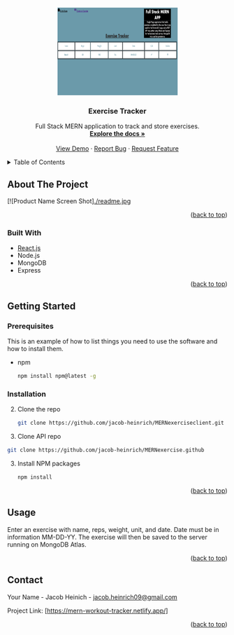 <div id="top"></div>
<!--
*** Thanks for checking out the Best-README-Template. If you have a suggestion
*** that would make this better, please fork the repo and create a pull request
*** or simply open an issue with the tag "enhancement".
*** Don't forget to give the project a star!
*** Thanks again! Now go create something AMAZING! :D
-->



<!-- PROJECT SHIELDS -->
<!--
*** I'm using markdown "reference style" links for readability.
*** Reference links are enclosed in brackets [ ] instead of parentheses ( ).
*** See the bottom of this document for the declaration of the reference variables
*** for contributors-url, forks-url, etc. This is an optional, concise syntax you may use.
*** https://www.markdownguide.org/basic-syntax/#reference-style-links
-->


<!-- PROJECT LOGO -->
<br />
<div align="center">
  <a href="https://github.com/github_username/repo_name">
    <img src="./readme.jpg" alt="Logo" width="275" height="200">
  </a>

<h3 align="center">Exercise Tracker</h3>

  <p align="center">
    Full Stack MERN application to track and store exercises.
    <br />
    <a href="https://github.com/jacob-heinrich/MERNexerciseclient"><strong>Explore the docs »</strong></a>
    <br />
    <br />
    <a href="https://mern-workout-tracker.netlify.app/">View Demo</a>
    ·
    <a href="https://github.com/jacob-heinrich/MERNexerciseclient/issues">Report Bug</a>
    ·
    <a href="https://github.com/jacob-heinrich/MERNexerciseclient/issues">Request Feature</a>
  </p>
</div>



<!-- TABLE OF CONTENTS -->
<details>
  <summary>Table of Contents</summary>
  <ol>
    <li>
      <a href="#about-the-project">About The Project</a>
      <ul>
        <li><a href="#built-with">Built With</a></li>
      </ul>
    </li>
    <li>
      <a href="#getting-started">Getting Started</a>
      <ul>
        <li><a href="#prerequisites">Prerequisites</a></li>
        <li><a href="#installation">Installation</a></li>
      </ul>
    </li>
    <li><a href="#usage">Usage</a></li>
    <li><a href="#contact">Contact</a></li>
  </ol>
</details>



<!-- ABOUT THE PROJECT -->
## About The Project

[![Product Name Screen Shot][./readme.jpg](https://mern-workout-tracker.netlify.app/)

<p align="right">(<a href="#top">back to top</a>)</p>



### Built With

* [React.js](https://reactjs.org/)
* Node.js
* MongoDB
* Express


<p align="right">(<a href="#top">back to top</a>)</p>



<!-- GETTING STARTED -->
## Getting Started


### Prerequisites

This is an example of how to list things you need to use the software and how to install them.
* npm
  ```sh
  npm install npm@latest -g
  ```

### Installation

2. Clone the repo
   ```sh
   git clone https://github.com/jacob-heinrich/MERNexerciseclient.git
   ```

3. Clone API repo
  ```sh
  git clone https://github.com/jacob-heinrich/MERNexercise.github
  ```

3. Install NPM packages
   ```sh
   npm install
   ```


<p align="right">(<a href="#top">back to top</a>)</p>



<!-- USAGE EXAMPLES -->
## Usage

Enter an exercise with name, reps, weight, unit, and date. Date must be in information
MM-DD-YY. The exercise will then be saved to the server running on MongoDB Atlas.


<p align="right">(<a href="#top">back to top</a>)</p>



<!-- CONTACT -->
## Contact

Your Name - Jacob Heinich - jacob.heinrich09@gmail.com

Project Link: [https://mern-workout-tracker.netlify.app/]

<p align="right">(<a href="#top">back to top</a>)</p>
